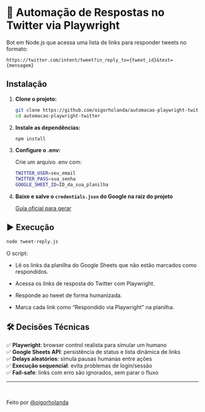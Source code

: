 # 🤖 Automação de Respostas no Twitter via Playwright

Bot em Node.js que acessa uma lista de links para responder tweets no formato:

```
https://twitter.com/intent/tweet?in_reply_to={tweet_id}&text={mensagem}
```



## Instalação

1. **Clone o projeto:**

    ```bash
    git clone https://github.com/oigorholanda/automacao-playwright-twitter.git
    cd automacao-playwright-twitter
    ```

2. **Instale as dependências:**

    ```js
    npm install
    ```

3. **Configure o .env:**

    Crie um arquivo .env com:

    ```bash
    TWITTER_USER=seu_email
    TWITTER_PASS=sua_senha
    GOOGLE_SHEET_ID=ID_da_sua_planilha
    ```

4. **Baixe e salve o `credentials.json` do Google na raiz do projeto**

    [Guia oficial para gerar](https://developers.google.com/sheets/api/quickstart/nodejs)

## ▶️ Execução
```bash
node tweet-reply.js
```

O script:

- Lê os links da planilha do Google Sheets que não estão marcados como respondidos.

- Acessa os links de resposta do Twitter com Playwright.

- Responde ao tweet de forma humanizada.

- Marca cada link como “Respondido via Playwright” na planilha.


## 🛠️ Decisões Técnicas
✅ **Playwright**: browser control realista para simular um humano  
✅ **Google Sheets API**: persistência de status e lista dinâmica de links  
✅ **Delays aleatórios**: simula pausas humanas entre ações  
✅ **Execução sequencial**: evita problemas de login/sessão  
✅ **Fail-safe**: links com erro são ignorados, sem parar o fluxo

---
<br>

Feito por [@oigorholanda](https://github.com/oigorholanda)